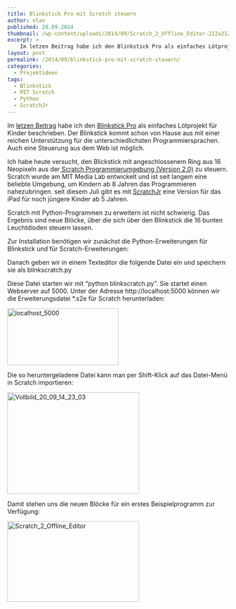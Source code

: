 ```yaml
---
title: Blinkstick Pro mit Scratch steuern
author: olav
published: 20.09.2014
thumbnail: /wp-content/uploads/2014/09/Scratch_2_Offline_Editor-212x212.png
excerpt: >
    Im letzen Beitrag habe ich den Blinkstick Pro als einfaches Lötprojekt für Kinder beschrieben. Der Blinkstick kommt schon von Hause aus mit einer reichen Unterstützung für die unterschiedlichsten Programmiersprachen. Auch eine Steuerung aus dem Web ist möglich.
layout: post
permalink: /2014/09/blinkstick-pro-mit-scratch-steuern/
categories:
  - Projektideen
tags:
  - Blinkstick
  - MIT Scratch
  - Python
  - ScratchJr
---
```

Im [letzen Beitrag][1] habe ich den [Blinkstick Pro][2] als einfaches Lötprojekt für Kinder beschrieben. Der Blinkstick kommt schon von Hause aus mit einer reichen Unterstützung für die unterschiedlichsten Programmiersprachen. Auch eine Steuerung aus dem Web ist möglich.

Ich habe heute versucht, den Blickstick mit angeschlossenem Ring aus 16 Neopixeln aus der[ Scratch Programmierumgebung (Version 2.0)][3] zu steuern. Scratch wurde am MIT Media Lab entwickelt und ist seit langem eine beliebte Umgebung, um Kindern ab 8 Jahren das Programmieren nahezubringen. seit diesem Juli gibt es mit [ScratchJr][4] eine Version für das iPad für noch jüngere Kinder ab 5 Jahren.

Scratch mit Python-Programmen zu erweitern ist nicht schwierig. Das Ergebnis sind neue Blöcke, über die sich über den Blinkstick die 16 bunten Leuchtdioden steuern lassen.

Zur Installation benötigen wir zunächst die Python-Erweiterungen für Blinkstick und für Scratch-Erweiterungen:

Danach geben wir in einem Texteditor die folgende Datei ein und speichern sie als blinkscratch.py

Diese Datei starten wir mit &#8220;python blinkscratch.py&#8221;. Sie startet einen Webserver auf 5000. Unter der Adresse http://localhost:5000 können wir die Erweiterungsdatei *.s2e für Scratch herunterladen:

<a href="http://tinkerthon.de/wp-content/uploads/2014/09/localhost_5000.png" rel="lightbox[925]" title="Blinkstick Pro mit Scratch steuern"><img class="alignnone size-full wp-image-927" src="http://tinkerthon.de/wp-content/uploads/2014/09/localhost_5000.png" alt="localhost_5000" width="253" height="129" /></a>

Die so heruntergeladene Datei kann man per Shift-Klick auf das Datei-Menü in Scratch importieren:

<a href="http://tinkerthon.de/wp-content/uploads/2014/09/Vollbild_20_09_14_23_03.png" rel="lightbox[925]" title="Blinkstick Pro mit Scratch steuern"><img class="alignnone size-medium wp-image-929" src="http://tinkerthon.de/wp-content/uploads/2014/09/Vollbild_20_09_14_23_03-300x231.png" alt="Vollbild_20_09_14_23_03" width="300" height="231" /></a>

Damit stehen uns die neuen Blöcke für ein erstes Beispielprogramm zur Verfügung:

<a href="http://tinkerthon.de/wp-content/uploads/2014/09/Scratch_2_Offline_Editor.png" rel="lightbox[925]" title="Blinkstick Pro mit Scratch steuern"><img class="alignnone size-medium wp-image-930" src="http://tinkerthon.de/wp-content/uploads/2014/09/Scratch_2_Offline_Editor-300x183.png" alt="Scratch_2_Offline_Editor" width="300" height="183" /></a>

 [1]: /2014/09/ein-einfaches-projekt-zum-weltkindertag/
 [2]: http://www.blinkstick.com/products/blinkstick-pro
 [3]: http://scratch.mit.edu/scratch2download/
 [4]: http://www.scratchjr.org/
